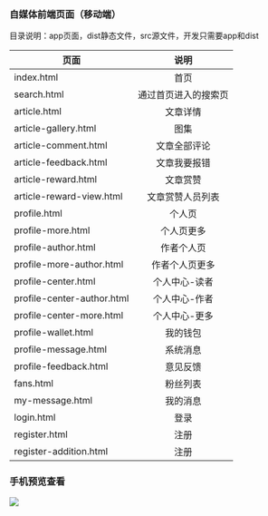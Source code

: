 ### 自媒体前端页面（移动端）

目录说明：app页面，dist静态文件，src源文件，开发只需要app和dist

|页面|说明| 
|-------------|:-------------:| 
|index.html|首页| 
|search.html|通过首页进入的搜索页| 
|article.html|文章详情| 
|article-gallery.html|图集| 
|article-comment.html|文章全部评论| 
|article-feedback.html|文章我要报错| 
|article-reward.html|文章赏赞|  
|article-reward-view.html|文章赏赞人员列表|
|profile.html|个人页|
|profile-more.html|个人页更多|
|profile-author.html|作者个人页|
|profile-more-author.html|作者个人页更多|
|profile-center.html|个人中心-读者|
|profile-center-author.html|个人中心-作者|
|profile-center-more.html|个人中心-更多|
|profile-wallet.html|我的钱包|
|profile-message.html|系统消息|
|profile-feedback.html|意见反馈|
|fans.html|粉丝列表|
|my-message.html|我的消息|
|login.html|登录|
|register.html|注册|
|register-addition.html|注册|



### 手机预览查看
![](http://111.206.169.164:24521/baiger/html/raw/frontend/qrcode.png)

